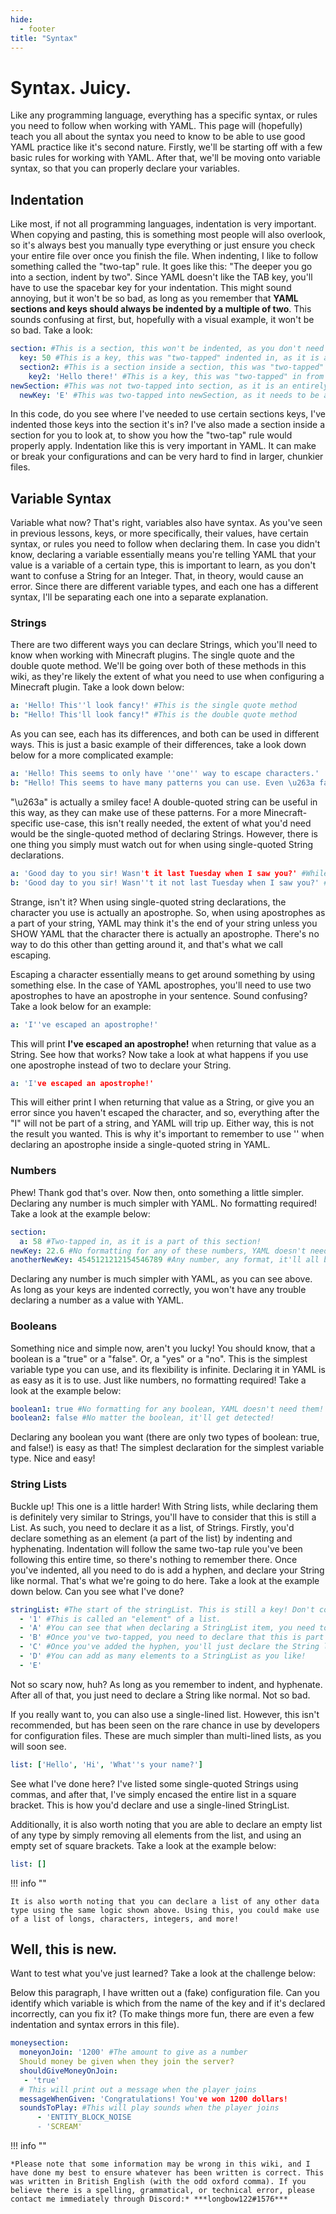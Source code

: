 ```yaml
---
hide:
  - footer
title: "Syntax"
---
```


# Syntax. Juicy.
Like any programming language, everything has a specific syntax, or rules you need to follow when working with YAML. This page will (hopefully) teach you all about the syntax you need to know to be able to use good YAML practice like it's second nature. Firstly, we'll be starting off with a few basic rules for working with YAML. After that, we'll be moving onto variable syntax, so that you can properly declare your variables.

## Indentation
Like most, if not all programming languages, indentation is very important. When copying and pasting, this is something most people will also overlook, so it's always best you manually type everything or just ensure you check your entire file over once you finish the file. When indenting, I like to follow something called the "two-tap" rule. It goes like this: "The deeper you go into a section, indent by two". Since YAML doesn't like the TAB key, you'll have to use the spacebar key for your indentation. This might sound annoying, but it won't be so bad, as long as you remember that **YAML sections and keys should always be indented by a multiple of two**. This sounds confusing at first, but, hopefully with a visual example, it won't be so bad. Take a look:

```yaml
section: #This is a section, this won't be indented, as you don't need to indent for NEW sections. Think of these as parents.
  key: 50 #This is a key, this was "two-tapped" indented in, as it is a part of this section. Think of this as the child.
  section2: #This is a section inside a section, this was "two-tapped" in from the parent section, as it is still part of the original section.
    key2: 'Hello there!' #This is a key, this was "two-tapped" in from its parent section, which is section2. Section2 is a child of section.
newSection: #This was not two-tapped into section, as it is an entirely new section. This does not need to be a child of anything.
  newKey: 'E' #This was two-tapped into newSection, as it needs to be a child of newSection. Without this indentation, YAML wouldn't know that this was a part of newSection. You would also see a YAML error.
```

In this code, do you see where I've needed to use certain sections keys, I've indented those keys into the section it's in? I've also made a section inside a section for you to look at, to show you how the "two-tap" rule would properly apply. Indentation like this is very important in YAML. It can make or break your configurations and can be very hard to find in larger, chunkier files.

## Variable Syntax
Variable what now? That's right, variables also have syntax. As you've seen in previous lessons, keys, or more specifically, their values, have certain syntax, or rules you need to follow when declaring them. In case you didn't know, declaring a variable essentially means you're telling YAML that your value is a variable of a certain type, this is important to learn, as you don't want to confuse a String for an Integer. That, in theory, would cause an error. Since there are different variable types, and each one has a different syntax, I'll be separating each one into a separate explanation.

### Strings
There are two different ways you can declare Strings, which you'll need to know when working with Minecraft plugins. The single quote and the double quote method. We'll be going over both of these methods in this wiki, as they're likely the extent of what you need to use when configuring a Minecraft plugin. Take a look down below:
```yaml
a: 'Hello! This''l look fancy!' #This is the single quote method
b: "Hello! This'll look fancy!" #This is the double quote method
```

As you can see, each has its differences, and both can be used in different ways. This is just a basic example of their differences, take a look down below for a more complicated example:

```yaml
a: 'Hello! This seems to only have ''one'' way to escape characters.'
b: "Hello! This seems to have many patterns you can use. Even \u263a faces!"
```
"\u263a" is actually a smiley face! A double-quoted string can be useful in this way, as they can make use of these patterns. For a more Minecraft-specific use-case, this isn't really needed, the extent of what you'd need would be the single-quoted method of declaring Strings. However, there is one thing you simply must watch out for when using single-quoted String declarations.

```yaml
a: 'Good day to you sir! Wasn't it last Tuesday when I saw you?' #While grammatically correct, YAML will not like this at all! You won't see most of this string printed.
b: 'Good day to you sir! Wasn''t it not last Tuesday when I saw you?' #This will print the entire string, and will work without issues!
```
Strange, isn't it? When using single-quoted string declarations, the character you use is actually an apostrophe. So, when using apostrophes as a part of your string, YAML may think it's the end of your string unless you SHOW YAML that the character there is actually an apostrophe. There's no way to do this other than getting around it, and that's what we call escaping.

Escaping a character essentially means to get around something by using something else. In the case of YAML apostrophes, you'll need to use two apostrophes to have an apostrophe in your sentence. Sound confusing? Take a look below for an example:
```yaml
a: 'I''ve escaped an apostrophe!'
```
This will print **I've escaped an apostrophe!** when returning that value as a String. See how that works? Now take a look at what happens if you use one apostrophe instead of two to declare your String.
```yaml
a: 'I've escaped an apostrophe!'
```
This will either print I when returning that value as a String, or give you an error since you haven't escaped the character, and so, everything after the "I" will not be part of a string, and YAML will trip up. Either way, this is not the result you wanted. This is why it's important to remember to use '' when declaring an apostrophe inside a single-quoted string in YAML.

### Numbers
Phew! Thank god that's over. Now then, onto something a little simpler. Declaring any number is much simpler with YAML. No formatting required! Take a look at the example below:
```yaml
section:
  a: 58 #Two-tapped in, as it is a part of this section! 
newKey: 22.6 #No formatting for any of these numbers, YAML doesn't need them!
anotherNewKey: 4545121212154546789 #Any number, any format, it'll all be detected!
```
Declaring any number is much simpler with YAML, as you can see above. As long as your keys are indented correctly, you won't have any trouble declaring a number as a value with YAML.

### Booleans
Something nice and simple now, aren't you lucky! You should know, that a boolean is a "true" or a "false". Or, a "yes" or a "no". This is the simplest variable type you can use, and its flexibility is infinite. Declaring it in YAML is as easy as it is to use. Just like numbers, no formatting required! Take a look at the example below:
```yaml
boolean1: true #No formatting for any boolean, YAML doesn't need them!
boolean2: false #No matter the boolean, it'll get detected!
```
Declaring any boolean you want (there are only two types of boolean: true, and false!) is easy as that! The simplest declaration for the simplest variable type. Nice and easy!

### String Lists
Buckle up! This one is a little harder! With String lists, while declaring them is definitely very similar to Strings, you'll have to consider that this is still a List. As such, you need to declare it as a list, of Strings. Firstly, you'd declare something as an element (a part of the list) by indenting and hyphenating. Indentation will follow the same two-tap rule you've been following this entire time, so there's nothing to remember there. Once you've indented, all you need to do is add a hyphen, and declare your String like normal. That's what we're going to do here. Take a look at the example down below. Can you see what I've done?
```yaml
stringList: #The start of the stringList. This is still a key! Don't confuse this for a section. The value it holds is the list below.
  - '1' #This is called an "element" of a list.
  - 'A' #You can see that when declaring a StringList item, you need to two-tap indent.
  - 'B' #Once you've two-tapped, you need to declare that this is part of the list. You'd do this by adding a hyphen.
  - 'C' #Once you've added the hyphen, you'll just declare the String like normal. Not so bad, right?
  - 'D' #You can add as many elements to a StringList as you like! 
  - 'E'
```
Not so scary now, huh? As long as you remember to indent, and hyphenate. After all of that, you just need to declare a String like normal. Not so bad.

If you really want to, you can also use a single-lined list. However, this isn't recommended, but has been seen on the rare chance in use by developers for configuration files. These are much simpler than multi-lined lists, as you will soon see.
```yaml
list: ['Hello', 'Hi', 'What''s your name?']
```
See what I've done here? I've listed some single-quoted Strings using commas, and after that, I've simply encased the entire list in a square bracket. This is how you'd declare and use a single-lined StringList.

Additionally, it is also worth noting that you are able to declare an empty list of any type by simply removing all elements from the list, and using an empty set of square brackets. Take a look at the example below:
```yaml
list: []
```

!!! info ""

    It is also worth noting that you can declare a list of any other data type using the same logic shown above. Using this, you could make use of a list of longs, characters, integers, and more!

## Well, this is new.
Want to test what you've just learned? Take a look at the challenge below:

Below this paragraph, I have written out a (fake) configuration file. Can you identify which variable is which from the name of the key and if it's declared incorrectly, can you fix it? (To make things more fun, there are even a few indentation and syntax errors in this file).

```yaml
moneysection:
  moneyonJoin: '1200' #The amount to give as a number
  Should money be given when they join the server?
  shouldGiveMoneyOnJoin:
   - 'true'
  # This will print out a message when the player joins
  messageWhenGiven: 'Congratulations! You've won 1200 dollars!
  soundsToPlay: #This will play sounds when the player joins
      - 'ENTITY_BLOCK_NOISE
      - 'SCREAM'
```

!!! info ""

    *Please note that some information may be wrong in this wiki, and I have done my best to ensure whatever has been written is correct. This was written in British English (with the odd oxford comma). If you believe there is a spelling, grammatical, or technical error, please contact me immediately through Discord:* ***longbow122#1576***
